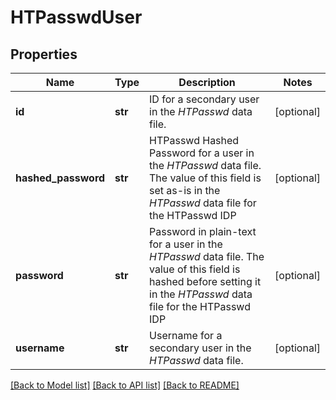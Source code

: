 # HTPasswdUser

## Properties
Name | Type | Description | Notes
------------ | ------------- | ------------- | -------------
**id** | **str** | ID for a secondary user in the _HTPasswd_ data file. | [optional] 
**hashed_password** | **str** | HTPasswd Hashed Password for a user in the _HTPasswd_ data file. The value of this field is set as-is in the _HTPasswd_ data file for the HTPasswd IDP | [optional] 
**password** | **str** | Password in plain-text for a  user in the _HTPasswd_ data file. The value of this field is hashed before setting it in the  _HTPasswd_ data file for the HTPasswd IDP | [optional] 
**username** | **str** | Username for a secondary user in the _HTPasswd_ data file. | [optional] 

[[Back to Model list]](../README.md#documentation-for-models) [[Back to API list]](../README.md#documentation-for-api-endpoints) [[Back to README]](../README.md)


